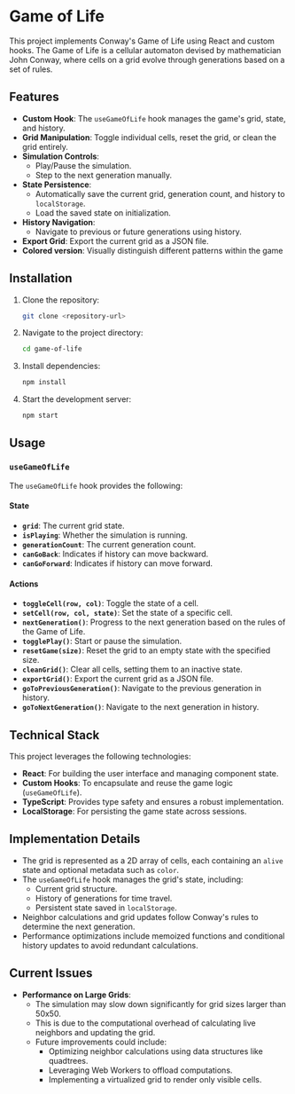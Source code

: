 # Game of Life

This project implements Conway's Game of Life using React and custom hooks. The Game of Life is a cellular automaton devised by mathematician John Conway, where cells on a grid evolve through generations based on a set of rules.

## Features

- **Custom Hook**: The `useGameOfLife` hook manages the game's grid, state, and history.
- **Grid Manipulation**: Toggle individual cells, reset the grid, or clean the grid entirely.
- **Simulation Controls**:
  - Play/Pause the simulation.
  - Step to the next generation manually.
- **State Persistence**:
  - Automatically save the current grid, generation count, and history to `localStorage`.
  - Load the saved state on initialization.
- **History Navigation**:
  - Navigate to previous or future generations using history.
- **Export Grid**: Export the current grid as a JSON file.
- **Colored version**: Visually distinguish different patterns within the game

## Installation

1. Clone the repository:

   ```bash
   git clone <repository-url>
   ```

2. Navigate to the project directory:

   ```bash
   cd game-of-life
   ```

3. Install dependencies:

   ```bash
   npm install
   ```

4. Start the development server:
   ```bash
   npm start
   ```

## Usage

### `useGameOfLife`

The `useGameOfLife` hook provides the following:

#### State

- **`grid`**: The current grid state.
- **`isPlaying`**: Whether the simulation is running.
- **`generationCount`**: The current generation count.
- **`canGoBack`**: Indicates if history can move backward.
- **`canGoForward`**: Indicates if history can move forward.

#### Actions

- **`toggleCell(row, col)`**: Toggle the state of a cell.
- **`setCell(row, col, state)`**: Set the state of a specific cell.
- **`nextGeneration()`**: Progress to the next generation based on the rules of the Game of Life.
- **`togglePlay()`**: Start or pause the simulation.
- **`resetGame(size)`**: Reset the grid to an empty state with the specified size.
- **`cleanGrid()`**: Clear all cells, setting them to an inactive state.
- **`exportGrid()`**: Export the current grid as a JSON file.
- **`goToPreviousGeneration()`**: Navigate to the previous generation in history.
- **`goToNextGeneration()`**: Navigate to the next generation in history.

## Technical Stack

This project leverages the following technologies:

- **React**: For building the user interface and managing component state.
- **Custom Hooks**: To encapsulate and reuse the game logic (`useGameOfLife`).
- **TypeScript**: Provides type safety and ensures a robust implementation.
- **LocalStorage**: For persisting the game state across sessions.

## Implementation Details

- The grid is represented as a 2D array of cells, each containing an `alive` state and optional metadata such as `color`.
- The `useGameOfLife` hook manages the grid's state, including:
  - Current grid structure.
  - History of generations for time travel.
  - Persistent state saved in `localStorage`.
- Neighbor calculations and grid updates follow Conway's rules to determine the next generation.
- Performance optimizations include memoized functions and conditional history updates to avoid redundant calculations.

## Current Issues

- **Performance on Large Grids**:
  - The simulation may slow down significantly for grid sizes larger than 50x50.
  - This is due to the computational overhead of calculating live neighbors and updating the grid.
  - Future improvements could include:
    - Optimizing neighbor calculations using data structures like quadtrees.
    - Leveraging Web Workers to offload computations.
    - Implementing a virtualized grid to render only visible cells.
